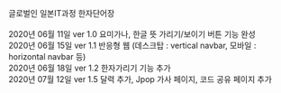 글로벌인 일본IT과정 한자단어장<br>
<br>
2020년 06월 11일 ver 1.0 요미가나, 한글 뜻 가리기/보이기 버튼 기능 완성<br>
2020년 06월 15일 ver 1.1 반응형 웹 (데스크탑 : vertical navbar, 모바일 : horizontal navbar 등)<br>
2020년 06월 18일 ver 1.2 한자가리기 기능 추가<br>
2020년 07월 12일 ver 1.5 달력 추가, Jpop 가사 페이지, 코드 공유 페이지 추가<br>

